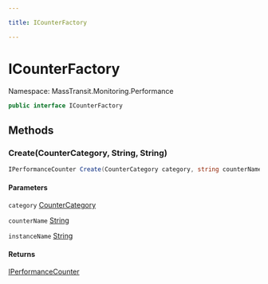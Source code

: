 ```yaml
---

title: ICounterFactory

---
```


# ICounterFactory

Namespace: MassTransit.Monitoring.Performance

```csharp
public interface ICounterFactory
```

## Methods

### **Create(CounterCategory, String, String)**

```csharp
IPerformanceCounter Create(CounterCategory category, string counterName, string instanceName)
```

#### Parameters

`category` [CounterCategory](../masstransit-monitoring-performance/countercategory)<br/>

`counterName` [String](https://learn.microsoft.com/en-us/dotnet/api/system.string)<br/>

`instanceName` [String](https://learn.microsoft.com/en-us/dotnet/api/system.string)<br/>

#### Returns

[IPerformanceCounter](../masstransit-monitoring-performance/iperformancecounter)<br/>

